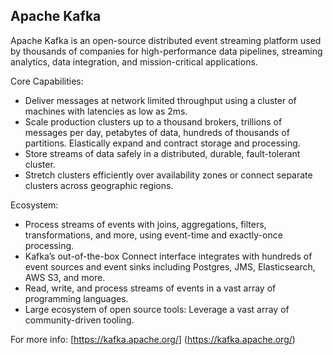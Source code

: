 ## Apache Kafka

Apache Kafka is an open-source distributed event streaming platform used by thousands of companies for high-performance data pipelines, streaming analytics, data integration, and mission-critical applications.

Core Capabilities:
- Deliver messages at network limited throughput using a cluster of machines with latencies as low as 2ms.
- Scale production clusters up to a thousand brokers, trillions of messages per day, petabytes of data, hundreds of thousands of partitions. Elastically expand and contract storage and processing.
- Store streams of data safely in a distributed, durable, fault-tolerant cluster.
- Stretch clusters efficiently over availability zones or connect separate clusters across geographic regions.


Ecosystem: 
- Process streams of events with joins, aggregations, filters, transformations, and more, using event-time and exactly-once processing.
- Kafka’s out-of-the-box Connect interface integrates with hundreds of event sources and event sinks including Postgres, JMS, Elasticsearch, AWS S3, and more.
- Read, write, and process streams of events in a vast array of programming languages.
- Large ecosystem of open source tools: Leverage a vast array of community-driven tooling.


For more info: [https://kafka.apache.org/] (https://kafka.apache.org/)
